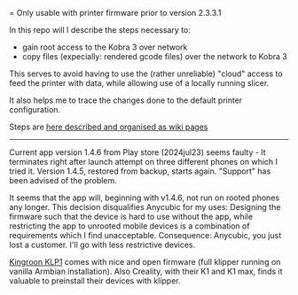 
= Only usable with printer firmware prior to version 2.3.3.1

In this repo will I describe the steps necessary to:
 - gain root access to the Kobra 3 over network
 - copy files (expecially: rendered gcode files) over the network to Kobra 3

This serves to avoid having to use the (rather unreliable) "cloud" access to feed
the printer with data, while allowing use of a locally running slicer.

It also helps me to trace the changes done to the default printer configuration.

Steps are [here described and organised as wiki pages](https://github.com/Bushmills/Anycubic-Kobra-3-rooted/wiki/Top)

----

Current app version 1.4.6 from Play store (2024jul23) seems faulty - It terminates right after launch attempt on three different phones on which I tried it. Version 1.4.5, restored from backup, starts again. "Support" has been advised of the problem.

It seems that the app will, beginning with v1.4.6, not run on rooted phones any longer. This decision disqualifies Anycubic for my uses: Designing the firmware such that the device is hard to use without the app, while restricting the app to unrooted mobile devices is a combination of requirements which I find unacceptable.
Consequence: Anycubic, you just lost a customer. I'll go with less restrictive devices.

[Kingroon KLP1](https://github.com/Bushmills/Kingroon-KLP1-rooted/wiki) comes with nice and open firmware (full klipper running on vanilla Armbian installation). Also Creality, with their K1 and K1 max, finds it valuable to preinstall their devices with klipper.
